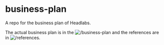 # business-plan
A repo for the business plan of Headlabs.

The actual business plan is in the ![/business-plan](/business-plan) and the references are in ![/references](/references).